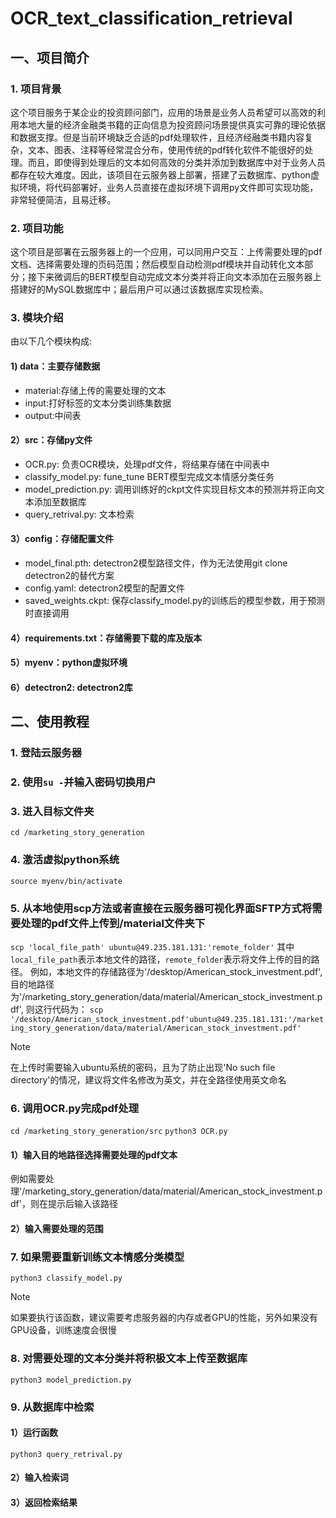 # **OCR_text_classification_retrieval**
## **一、项目简介**
### **1. 项目背景**
这个项目服务于某企业的投资顾问部门，应用的场景是业务人员希望可以高效的利用本地大量的经济金融类书籍的正向信息为投资顾问场景提供真实可靠的理论依据和数据支撑。但是当前环境缺乏合适的pdf处理软件，且经济经融类书籍内容复杂，文本、图表、注释等经常混合分布，使用传统的pdf转化软件不能很好的处理。而且，即使得到处理后的文本如何高效的分类并添加到数据库中对于业务人员都存在较大难度。因此，该项目在云服务器上部署，搭建了云数据库、python虚拟环境，将代码部署好，业务人员直接在虚拟环境下调用py文件即可实现功能，非常轻便简洁，且易迁移。
### **2. 项目功能**
这个项目是部署在云服务器上的一个应用，可以同用户交互：上传需要处理的pdf文档、选择需要处理的页码范围；然后模型自动检测pdf模块并自动转化文本部分；接下来微调后的BERT模型自动完成文本分类并将正向文本添加在云服务器上搭建好的MySQL数据库中；最后用户可以通过该数据库实现检索。
### **3. 模块介绍**
由以下几个模块构成:
#### 1) data：主要存储数据
- material:存储上传的需要处理的文本
- input:打好标签的文本分类训练集数据
- output:中间表
#### 2）src：存储py文件
- OCR.py: 负责OCR模块，处理pdf文件，将结果存储在中间表中
- classify_model.py: fune_tune BERT模型完成文本情感分类任务
- model_prediction.py: 调用训练好的ckpt文件实现目标文本的预测并将正向文本添加至数据库
- query_retrival.py: 文本检索
#### 3）config：存储配置文件
- model_final.pth: detectron2模型路径文件，作为无法使用git clone detectron2的替代方案
- config.yaml: detectron2模型的配置文件
- saved_weights.ckpt: 保存classify_model.py的训练后的模型参数，用于预测时直接调用
#### 4）requirements.txt：存储需要下载的库及版本
#### 5）myenv：python虚拟环境
#### 6）detectron2: detectron2库
## **二、使用教程**
### **1. 登陆云服务器**
### **2. 使用`su -`并输入密码切换用户**
### **3. 进入目标文件夹**
`cd /marketing_story_generation`
### **4. 激活虚拟python系统**
`source myenv/bin/activate`
### **5. 从本地使用scp方法或者直接在云服务器可视化界面SFTP方式将需要处理的pdf文件上传到/material文件夹下**
`scp 'local_file_path' ubuntu@49.235.181.131:'remote_folder'`
其中`local_file_path`表示本地文件的路径，`remote_folder`表示将文件上传的目的路径。
例如，本地文件的存储路径为'/desktop/American_stock_investment.pdf', 目的地路径为'/marketing_story_generation/data/material/American_stock_investment.pdf', 则这行代码为：
`scp '/desktop/American_stock_investment.pdf'ubuntu@49.235.181.131:'/marketing_story_generation/data/material/American_stock_investment.pdf'`
> [!NOTE]
> 在上传时需要输入ubuntu系统的密码，且为了防止出现'No such file directory'的情况，建议将文件名修改为英文，并在全路径使用英文命名
### **6. 调用OCR.py完成pdf处理**
`cd /marketing_story_generation/src`
`python3 OCR.py`
#### 1）输入目的地路径选择需要处理的pdf文本
例如需要处理'/marketing_story_generation/data/material/American_stock_investment.pdf'，则在提示后输入该路径
#### 2）输入需要处理的范围
### **7. 如果需要重新训练文本情感分类模型**
`python3 classify_model.py`
> [!NOTE]
> 如果要执行该函数，建议需要考虑服务器的内存或者GPU的性能，另外如果没有GPU设备，训练速度会很慢
### **8. 对需要处理的文本分类并将积极文本上传至数据库**
`python3 model_prediction.py`
### **9. 从数据库中检索**
#### 1）运行函数
`python3 query_retrival.py`
#### 2）输入检索词
#### 3）返回检索结果

